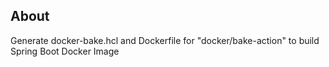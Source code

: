 ## About
Generate docker-bake.hcl and Dockerfile for "docker/bake-action" to build Spring Boot Docker Image
